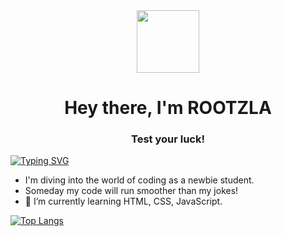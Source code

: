 <div id="header" align="center">
 <img src="https://media.giphy.com/media/v1.Y2lkPTc5MGI3NjExOTg4a3RoYWp5enNjOXUxcXlvN2E1YW0zbTFhaWs3czRiZGNuMm5oZyZlcD12MV9pbnRlcm5hbF9naWZfYnlfaWQmY3Q9Zw/AHeTfHgVFPHgs/giphy.gif" width="100"/>
<h1>Hey there, I'm ROOTZLA</h1>
<h3>Test your luck!</h3>
</div>

<div id="center" align="rigth">
 
[![Typing SVG](https://readme-typing-svg.herokuapp.com?font=Fira+Code&pause=1000&random=false&width=435&lines=WHEN+IF+NOT+NOW%3F)](https://git.io/typing-svg)

</div>

- I'm diving into the world of coding as a newbie student.
- Someday my code will run smoother than my jokes!
- 🌱 I’m currently learning HTML, CSS, JavaScript.

 [![Top Langs](https://github-readme-stats.vercel.app/api/top-langs/?username=rootzla&layout=compact&theme=vision-friendly-dark)](https://github.com/ROOTZLA/github-readme-stats)
